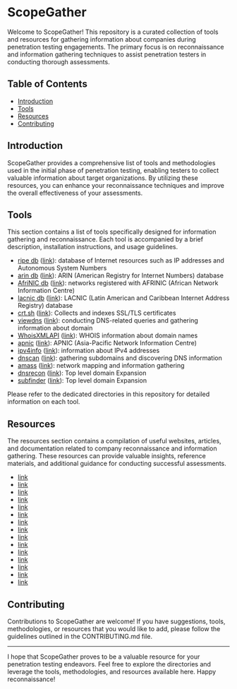 # ScopeGather

Welcome to ScopeGather! This repository is a curated collection of tools and resources for gathering information about companies during penetration testing engagements. The primary focus is on reconnaissance and information gathering techniques to assist penetration testers in conducting thorough assessments.

## Table of Contents

- [Introduction](#introduction)
- [Tools](#tools)
- [Resources](#resources)
- [Contributing](#contributing)

## Introduction

ScopeGather provides a comprehensive list of tools and methodologies used in the initial phase of penetration testing, enabling testers to collect valuable information about target organizations. By utilizing these resources, you can enhance your reconnaissance techniques and improve the overall effectiveness of your assessments.

## Tools

This section contains a list of tools specifically designed for information gathering and reconnaissance. Each tool is accompanied by a brief description, installation instructions, and usage guidelines.

- [ripe db](https://github.com/andI7836I/ScopeGather/tree/main/tools/ripedb) ([link](https://www.ripe.net/)): database of Internet resources such as IP addresses and Autonomous System Numbers 
- [arin db](https://github.com/andI7836I/ScopeGather/tree/main/tools/arindb) ([link](https://www.arin.net/)): ARIN (American Registry for Internet Numbers) database
- [AfriNIC db](https://github.com/andI7836I/ScopeGather/tree/main/tools/AfriNIC) ([link](https://afrinic.net)): networks registered with AFRINIC (African Network Information Centre)
- [lacnic db](https://github.com/andI7836I/ScopeGather/tree/main/tools/LACNIC) ([link](https://lacnic.net)): LACNIC (Latin American and Caribbean Internet Address Registry) database
- [crt.sh](https://github.com/andI7836I/ScopeGather/tree/main/tools/crt.sh) ([link](https://crt.sh)): Collects and indexes SSL/TLS certificates
- [viewdns](https://github.com/andI7836I/ScopeGather/tree/main/tools/viewdns) ([link](https://viewdns.info)): conducting DNS-related queries and gathering information about domain
- [WhoisXMLAPI](https://github.com/andI7836I/ScopeGather/tree/main/tools/WhoisXMLAPI) ([link](https://www.whoisxmlapi.com/)): WHOIS information about domain names
- [apnic](https://github.com/andI7836I/ScopeGather/tree/main/tools/apnic) ([link](https://apnic.net)): APNIC (Asia-Pacific Network Information Centre)
- [ipv4info](https://github.com/andI7836I/ScopeGather/tree/main/tools/ipv4info) ([link](https://sur.ly/i/ipv4info.ru/)): information about IPv4 addresses
- [dnscan](https://github.com/andI7836I/ScopeGather/tree/main/tools/dnscan) ([link](https://github.com/rbsec/dnscan)): gathering subdomains and discovering DNS information
- [amass](https://github.com/andI7836I/ScopeGather/tree/main/amass) ([link](https://github.com/owasp-amass/amass)): network mapping and information gathering
- [dnsrecon](https://github.com/andI7836I/ScopeGather/tree/main/dnsrecon) ([link](https://github.com/darkoperator/dnsrecon)): Top level domain Expansion
- [subfinder](https://github.com/andI7836I/ScopeGather/tree/main/subfinder) ([link](https://github.com/darkoperator/dnsrecon)): Top level domain Expansion


Please refer to the dedicated directories in this repository for detailed information on each tool.

## Resources

The resources section contains a compilation of useful websites, articles, and documentation related to company reconnaissance and information gathering. These resources can provide valuable insights, reference materials, and additional guidance for conducting successful assessments.

- [link](http://websec.ca/kb/sql_injection)
- [link](https://forum.antichat.ru/threads/424557/)
- [link](https://forum.antichat.ru/threads/46016/ )
- [link](https://rdot.org/forum/showthread.php?t=6 )
- [link](https://rdot.org/forum/showthread.php?t=118)
- [link](http://websec.wordpress.com/2010/02/22/exploiting-php-file-inclusion-overview/)
- [link](https://rdot.org/forum/showthread.php?t=82)
- [link](https://rdot.org/forum/showthread.php?t=343)
- [link](https://www.owasp.org/index.php/Category:Attack)
- [link](https://securityintelligence.com/an-introduction-to-http-response-headers-for-security/)
- [link](https://2017.zeronights.org/wp-content/uploads/materials/ZN17_yarbabin_XXE_Jedi_Babin.pdf)
- [link](https://www.notsosecure.com/remote-code-execution-via-php-unserialize/)
- [link](https://www.synopsys.com/content/dam/synopsys/sig-assets/whitepapers/exploiting-the-java-deserialization-vulnerability.pdf)
- [link](https://rdot.org/forum/forumdisplay.php?f=10)
- [link](https://resources.infosecinstitute.com/local-file-inclusion-code-execution/)

## Contributing

Contributions to ScopeGather are welcome! If you have suggestions, tools, methodologies, or resources that you would like to add, please follow the guidelines outlined in the CONTRIBUTING.md file.

---

I hope that ScopeGather proves to be a valuable resource for your penetration testing endeavors. Feel free to explore the directories and leverage the tools, methodologies, and resources available here. Happy reconnaissance!